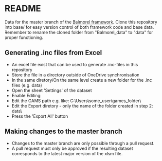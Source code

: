 # README #

Data for the master branch of the [Balmorel framework](https://github.com/balmorelcommunity/Balmorel). Clone this repository into base/ for easy version control of both framework code and base data. Remember to rename the cloned folder from "Balmorel_data" to "data" for proper functioning. 

## Generating .inc files from Excel
* An excel file exist that can be used to generate .inc-files in this repository
* Store the file in a directory outside of OneDrive synchronisation
* In the same diretory/On the same level create a new folder for the .inc files (e.g. data)
* Open the sheet 'Settings' of the dataset
* Enable Editing
* Edit the GAMS path e.g. like: C:\Users\some_user\games_folder\
* Edit the Export diretory - only the name of the folder created in step 2: data\
* Press the 'Export All' button

## Making changes to the master branch
* Changes to the master branch are only possible through a pull request.
* A pull request must only be approved if the resulting dataset corresponds to the latest major version of the xlsm file.

